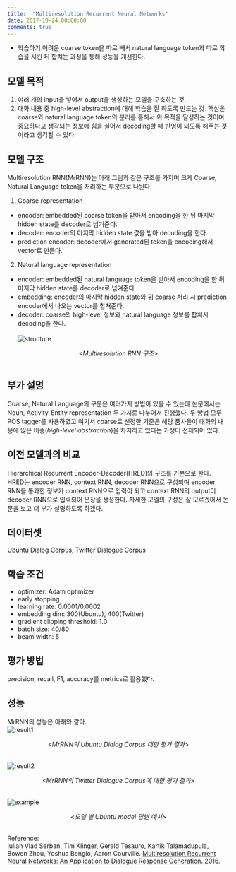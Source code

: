 ```yaml
---
title:  "Multiresolution Recurrent Neural Networks"
date: 2017-10-24 00:00:00
comments: true
---
```


- 학습하기 어려운 coarse token을 따로 빼서 natural language token과 따로 학습을 시킨 뒤 합치는 과정을 통해 성능을 개선한다.

## 모델 목적
1. 여러 개의 input을 넣어서 output을 생성하는 모델을 구축하는 것.
2. 대화 내용 중 high-level abstraction에 대해 학습을 잘 하도록 만드는 것.
핵심은 coarse와 natural language token의 분리를 통해서 위 목적을 달성하는 것이며 중요하다고 생각되는 정보에 힘을 실어서
decoding할 때 반영이 되도록 해주는 것이라고 생각할 수 있다.   

## 모델 구조
Multiresolution RNN(MrRNN)는 아래 그림과 같은 구조를 가지며 크게 Coarse, Natural Language token을 처리하는 부분으로 나뉜다. <br>

1) Coarse representation <br>
- encoder: embedded된 coarse token을 받아서 encoding을 한 뒤 마지막 hidden state를 decoder로 넘겨준다.
- decoder: encoder의 마지막 hidden state 값을 받아 decoding을 한다.
- prediction encoder: decoder에서 generated된 token을 encoding해서 vector로 만든다. <br>


2) Natural language representation <br>
- encoder: embedded된 natural language token을 받아서 encoding을 한 뒤 마지막 hidden state를 decoder로 넘겨준다.
- embedding: encoder의 마지막 hidden state와 위 coarse 처리 시 prediction encoder에서 나오는 vector를 합쳐준다.
- decoder: coarse의 high-level 정보와 natural language 정보를 합쳐서 decoding을 한다. <br><br>
![structure](https://whikwon.github.io/images/NLP_multiresolution_structure.png) <br>
<center> <i> &lt;Multiresolution RNN 구조&gt;</i> </center> <br>

## 부가 설명
Coarse, Natural Language의 구분은 여러가지 방법이 있을 수 있는데 논문에서는 Noun, Activity-Entity representation 두 가지로
나누어서 진행했다. 두 방법 모두 POS tagger를 사용하였고 여기서 coarse로 선정한 기준은 해당 품사들이 대화의 내용에 많은 비중(*high-level abstraction*)을
차지하고 있다는 가정이 전제되어 있다.

## 이전 모델과의 비교
Hierarchical Recurrent Encoder-Decoder(HRED)의 구조를 기본으로 한다. HRED는 encoder RNN, context RNN, decoder RNN으로 구성되며
encoder RNN을 통과한 정보가 context RNN으로 입력이 되고 context RNN의 output이 decoder RNN으로 입력되어 문장을 생성한다.
자세한 모델의 구성은 잘 모르겠어서 논문을 보고 더 부가 설명하도록 하겠다.

## 데이터셋
Ubuntu Dialog Corpus, Twitter Dialogue Corpus

## 학습 조건
- optimizer: Adam optimizer
- early stopping
- learning rate: 0.0001/0.0002
- embedding dim: 300(Ubuntu), 400(Twitter)
- gradient clipping threshold: 1.0
- batch size: 40/80
- beam width: 5

## 평가 방법
precision, recall, F1, accuracy를 metrics로 활용했다.

## 성능
MrRNN의 성능은 아래와 같다. <br>
![result1](https://whikwon.github.io/images/NLP_multiresolution_result.png) <br>
<center> <i> &lt;MrRNN의 Ubuntu Dialog Corpus 대한 평가 결과&gt;</i> </center> <br>

![result2](https://whikwon.github.io/images/NLP_multiresolution_result2.png) <br>
<center> <i> &lt;MrRNN의 Twitter Dialogue Corpus에 대한 평가 결과&gt;</i> </center> <br>

![example](https://whikwon.github.io/images/NLP_multiresolution_example.png) <br>
<center> <i> &lt;모델 별 Ubuntu model 답변 예시&gt;</i> </center> <br>

Reference: <br>
Iulian Vlad Serban, Tim Klinger, Gerald Tesauro, Kartik Talamadupula, Bowen Zhou, Yoshua Bengio, Aaron Courville. [Multiresolution Recurrent Neural Networks: An Application to Dialogue Response Generation](https://arxiv.org/pdf/1606.00776.pdf). 2016.
